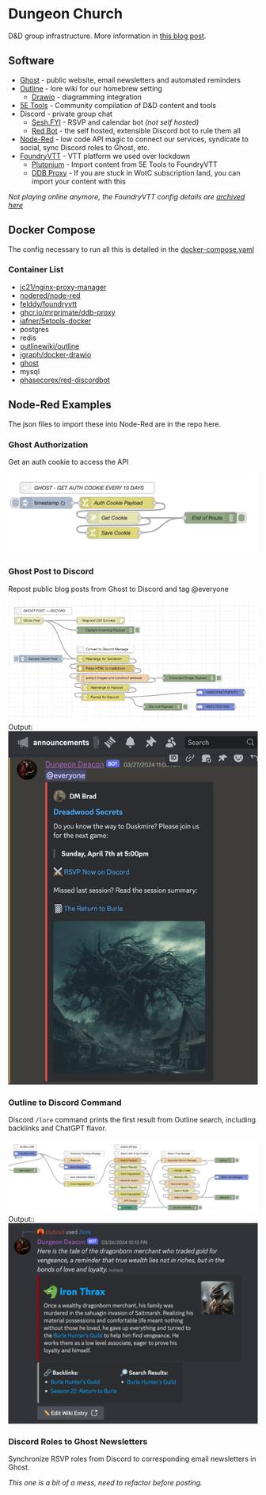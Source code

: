 # Dungeon Church
D&D group infrastructure. More information in [this blog post](https://www.dungeon.church/dungeon-church-software-stack).

## Software
- [Ghost](https://ghost.org/) - public website, email newsletters and automated reminders
- [Outline](https://www.getoutline.com/) - lore wiki for our homebrew setting
    - [Drawio](https://github.com/jgraph/docker-drawio) - diagramming integration
- [5E Tools](https://github.com/Jafner/5etools-docker) - Community compilation of D&D content and tools
- Discord - private group chat
    - [Sesh.FYI](https://sesh.fyi/) - RSVP and calendar bot *(not self hosted)*
    - [Red Bot](https://github.com/Cog-Creators/Red-DiscordBot) - the self hosted, extensible Discord bot to rule them all
- [Node-Red](https://nodered.org/) - low code API magic to connect our services, syndicate to social, sync Discord roles to Ghost, etc.
- [FoundryVTT](https://foundryvtt.com/) - VTT platform we used over lockdown
    - [Plutonium](https://5e.tools/plutonium.html) - Import content from 5E Tools to FoundryVTT
    - [DDB Proxy](https://github.com/MrPrimate/ddb-proxy) - If you are stuck in WotC subscription land, you can import your content with this

*Not playing online anymore, the FoundryVTT config details are [archived here](/archive/foundryvtt-v10-old/README.md)*

## Docker Compose
The config necessary to run all this is detailed in the <a href=/docker-compose.yaml>docker-compose.yaml</a>
### Container List
- [jc21/nginx-proxy-manager](https://github.com/NginxProxyManager/nginx-proxy-manager)
- [nodered/node-red](https://nodered.org/docs/getting-started/docker)
- [felddy/foundryvtt](https://github.com/felddy/foundryvtt-docker)
- [ghcr.io/mrprimate/ddb-proxy](https://github.com/MrPrimate/ddb-proxy)
- [jafner/5etools-docker](https://github.com/Jafner/5etools-docker)
- postgres
- redis
- [outlinewiki/outline](https://github.com/outline/outline)
- [jgraph/docker-drawio](https://github.com/jgraph/docker-drawio)
- [ghost](https://github.com/TryGhost/Ghost)
- mysql
- [phasecorex/red-discordbot](https://github.com/PhasecoreX/docker-red-discordbot)

## Node-Red Examples
The json files to import these into Node-Red are in the repo here.

### Ghost Authorization
Get an auth cookie to access the API

<img src=/node-red-examples/ghost-auth-cookie.png>

### Ghost Post to Discord
Repost public blog posts from Ghost to Discord and tag @everyone

<img src=/node-red-examples/ghost-to-discord.png>
Output:
<img src=/node-red-examples/ghost-to-discord-output.png>

### Outline to Discord Command
Discord ```/lore``` command prints the first result from Outline search, including backlinks and ChatGPT flavor.

<img src=/node-red-examples/discord-slash-lore.png>
Output::
<img src=/node-red-examples/discord-slash-lore-output.png>

### Discord Roles to Ghost Newsletters
Synchronize RSVP roles from Discord to corresponding email newsletters in Ghost.

*This one is a bit of a mess, need to refactor before posting.*

